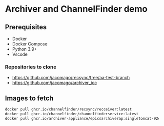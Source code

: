 # Archiver and ChannelFinder demo

## Prerequisites
- Docker
- Docker Compose
- Python 3.9+
- Vscode

### Repositories to clone

- https://github.com/jacomago/recsync/tree/aa-test-branch
- https://github.com/jacomago/archiver_ioc

## Images to fetch

```bash
docker pull ghcr.io/channelfinder/recsync/recceiver:latest
docker pull ghcr.io/channelfinder/channelfinderservice:latest
docker pull ghcr.io/archiver-appliance/epicsarchiverap:singletomcat-92c7e77
```
